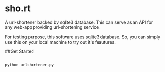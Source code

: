 sho.rt
======

A url-shortener backed by sqlite3 database.
This can serve as an API for any web-app providing url-shortening service.

For testing purpose, this software uses sqlite3 database. So, you can simply use this on your local machine to try out it's feautures.

##Get Started

```

python urlshortener.py

```
